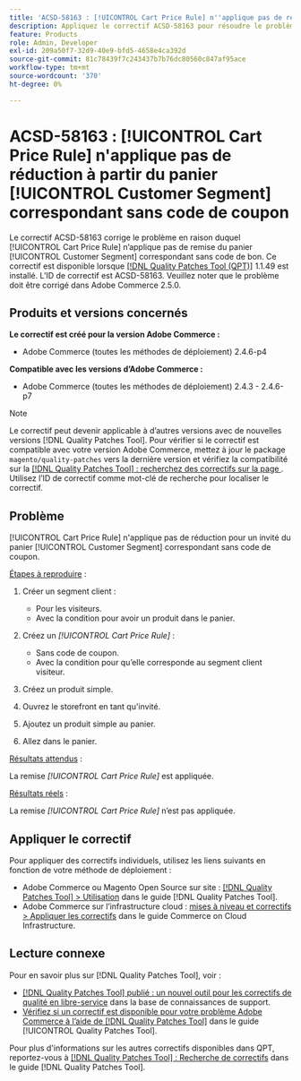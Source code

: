 ```yaml
---
title: 'ACSD-58163 : [!UICONTROL Cart Price Rule] n''applique pas de réduction à partir du panier [!UICONTROL Customer Segment] correspondant sans code de coupon'
description: Appliquez le correctif ACSD-58163 pour résoudre le problème Adobe Commerce où [!UICONTROL Cart Price Rule] n’applique pas de réduction pour un invité du panier [!UICONTROL Customer Segment] correspondant sans code de bon.
feature: Products
role: Admin, Developer
exl-id: 209a50f7-32d9-40e9-bfd5-4658e4ca392d
source-git-commit: 81c78439f7c243437b7b76dc80560c847af95ace
workflow-type: tm+mt
source-wordcount: '370'
ht-degree: 0%

---
```


# ACSD-58163 : [!UICONTROL Cart Price Rule] n&#39;applique pas de réduction à partir du panier [!UICONTROL Customer Segment] correspondant sans code de coupon

Le correctif ACSD-58163 corrige le problème en raison duquel [!UICONTROL Cart Price Rule] n’applique pas de remise du panier [!UICONTROL Customer Segment] correspondant sans code de bon. Ce correctif est disponible lorsque [[!DNL Quality Patches Tool (QPT)]](https://experienceleague.adobe.com/fr/docs/commerce-knowledge-base/kb/announcements/commerce-announcements/magento-quality-patches-released-new-tool-to-self-serve-quality-patches) 1.1.49 est installé. L’ID de correctif est ACSD-58163. Veuillez noter que le problème doit être corrigé dans Adobe Commerce 2.5.0.

## Produits et versions concernés

**Le correctif est créé pour la version Adobe Commerce :**

* Adobe Commerce (toutes les méthodes de déploiement) 2.4.6-p4

**Compatible avec les versions d’Adobe Commerce :**

* Adobe Commerce (toutes les méthodes de déploiement) 2.4.3 - 2.4.6-p7

>[!NOTE]
>
>Le correctif peut devenir applicable à d’autres versions avec de nouvelles versions [!DNL Quality Patches Tool]. Pour vérifier si le correctif est compatible avec votre version Adobe Commerce, mettez à jour le package `magento/quality-patches` vers la dernière version et vérifiez la compatibilité sur la [[!DNL Quality Patches Tool] : recherchez des correctifs sur la page ](https://experienceleague.adobe.com/tools/commerce-quality-patches/index.html?lang=fr). Utilisez l’ID de correctif comme mot-clé de recherche pour localiser le correctif.

## Problème

[!UICONTROL Cart Price Rule] n&#39;applique pas de réduction pour un invité du panier [!UICONTROL Customer Segment] correspondant sans code de coupon.

<u>Étapes à reproduire</u> :

1. Créer un segment client :
   * Pour les visiteurs.
   * Avec la condition pour avoir un produit dans le panier.

1. Créez un *[!UICONTROL Cart Price Rule]* :
   * Sans code de coupon.
   * Avec la condition pour qu’elle corresponde au segment client visiteur.

1. Créez un produit simple.
1. Ouvrez le storefront en tant qu&#39;invité.
1. Ajoutez un produit simple au panier.
1. Allez dans le panier.

<u>Résultats attendus</u> :

La remise *[!UICONTROL Cart Price Rule]* est appliquée.

<u>Résultats réels</u> :

La remise *[!UICONTROL Cart Price Rule]* n’est pas appliquée.

## Appliquer le correctif

Pour appliquer des correctifs individuels, utilisez les liens suivants en fonction de votre méthode de déploiement :

* Adobe Commerce ou Magento Open Source sur site : [[!DNL Quality Patches Tool] > Utilisation](/help/tools/quality-patches-tool/usage.md) dans le guide [!DNL Quality Patches Tool].
* Adobe Commerce sur l’infrastructure cloud : [mises à niveau et correctifs > Appliquer les correctifs](https://experienceleague.adobe.com/docs/commerce-cloud-service/user-guide/develop/upgrade/apply-patches.html?lang=fr) dans le guide Commerce on Cloud Infrastructure.

## Lecture connexe

Pour en savoir plus sur [!DNL Quality Patches Tool], voir :

* [[!DNL Quality Patches Tool] publié : un nouvel outil pour les correctifs de qualité en libre-service](https://experienceleague.adobe.com/fr/docs/commerce-knowledge-base/kb/announcements/commerce-announcements/magento-quality-patches-released-new-tool-to-self-serve-quality-patches) dans la base de connaissances de support.
* [Vérifiez si un correctif est disponible pour votre problème Adobe Commerce à l’aide de  [!DNL Quality Patches Tool]](/help/tools/quality-patches-tool/patches-available-in-qpt/check-patch-for-magento-issue-with-magento-quality-patches.md) dans le guide [!UICONTROL Quality Patches Tool].


Pour plus d&#39;informations sur les autres correctifs disponibles dans QPT, reportez-vous à [[!DNL Quality Patches Tool] : Recherche de correctifs](https://experienceleague.adobe.com/tools/commerce-quality-patches/index.html?lang=fr) dans le guide [!DNL Quality Patches Tool].
